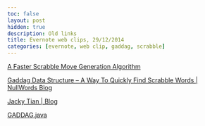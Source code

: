 ```yaml
---
toc: false
layout: post
hidden: true
description: Old links
title: Evernote web clips, 29/12/2014
categories: [evernote, web clip, gaddag, scrabble]
---
```


[A Faster Scrabble Move Generation Algorithm](http://ericsink.com/downloads/faster-scrabble-gordon.pdf)

[Gaddag Data Structure – A Way To Quickly Find Scrabble Words | NullWords Blog](http://nullwords.wordpress.com/2013/02/27/gaddag-data-structure/)

[Jacky Tian | Blog](http://blog.xjtian.com/post/50516439182/a-smarter-scrabble-ai-part-1-lexical)

[GADDAG.java](https://raw.githubusercontent.com/pwestling/GamePlaying/master/src/scrabble/GADDAG.java)

